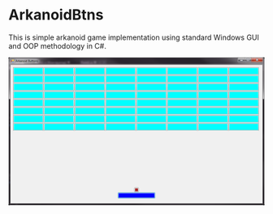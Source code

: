 # ArkanoidBtns

This is simple arkanoid game implementation using standard Windows GUI and OOP methodology in C#.

![m28.gif](img/sshot01.png)
